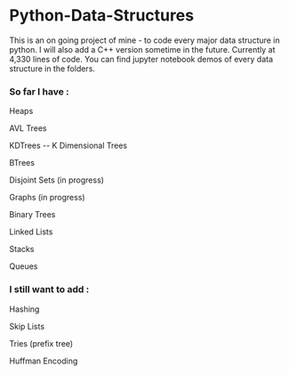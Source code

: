 # Python-Data-Structures
This is an on going project of mine - to code every major data structure in python. I will also add a C++ version sometime in the future. Currently at 4,330 lines of code. You can find jupyter notebook demos of every data structure in the folders.

### So far I have :

Heaps

AVL Trees

KDTrees -- K Dimensional Trees

BTrees

Disjoint Sets (in progress)

Graphs (in progress)

Binary Trees

Linked Lists

Stacks

Queues

### I still want to add :

Hashing

Skip Lists

Tries (prefix tree)

Huffman Encoding
